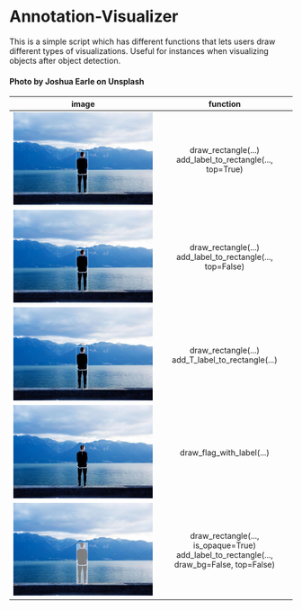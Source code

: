 # Annotation-Visualizer

This is a simple script which has different functions that lets users draw different types of visualizations. Useful for instances when visualizing objects after object detection.

#### Photo by Joshua Earle on Unsplash

|                                                 **image**                                                  |                                         **function**                                         |
| :--------------------------------------------------------------------------------------------------------: | :------------------------------------------------------------------------------------------: |
|               ![bbox with label on top](images/bbox_top.jpg "Bouding box with label on top")               |                 draw_rectangle(...)<br>add_label_to_rectangle(..., top=True)                 |
|             ![bbox with label inside](images/bbox_inside.jpg "Bouding box with label inside")              |                draw_rectangle(...)<br>add_label_to_rectangle(..., top=False)                 |
|                  ![bbox with T label](images/bbox_T.jpg "Bouding box with label inside")                   |                     draw_rectangle(...)<br>add_T_label_to_rectangle(...)                     |
| ![label with flag](images/flag.jpg "Label that looks like a flag, pole originates from inside the object") |                                  draw_flag_with_label(...)                                   |
|      ![label with opaque overlay](images/overlay.jpg "Opaque bounding box with label inside the box")      | draw_rectangle(..., is_opaque=True)<br>add_label_to_rectangle(..., draw_bg=False, top=False) |

